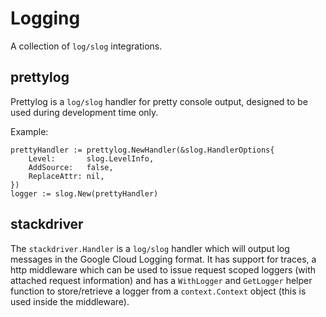 # Logging

A collection of `log/slog` integrations.

## prettylog

Prettylog is a `log/slog` handler for pretty console output, designed to be used during development time only.

Example:

```
prettyHandler := prettylog.NewHandler(&slog.HandlerOptions{
    Level:       slog.LevelInfo,
    AddSource:   false,
    ReplaceAttr: nil,
})
logger := slog.New(prettyHandler)
```

## stackdriver

The `stackdriver.Handler` is a `log/slog` handler which will output log messages in the Google Cloud Logging format. It has support for traces, a http middleware which can be used to issue request scoped loggers (with attached request information) and has a `WithLogger` and `GetLogger` helper function to store/retrieve a logger from a `context.Context` object (this is used inside the middleware).